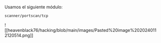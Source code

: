 Usamos el siguiente módulo:
```bash
scanner/portscan/tcp
```
![[heavenblack76/hacking/blob/main/images/Pasted%20image%2020240112120514.png]]
